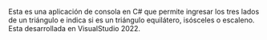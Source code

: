 Esta es una aplicación de consola en C# que permite ingresar los tres lados de un triángulo e indica si es un triángulo equilátero, isósceles o escaleno. Esta desarrollada en VisualStudio 2022.
